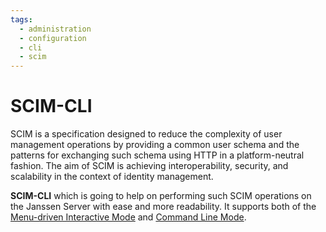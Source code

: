 ```yaml
---
tags:
  - administration
  - configuration
  - cli
  - scim
---
```


# SCIM-CLI

SCIM is a specification designed to reduce the complexity of user management operations by providing a common user schema and the patterns for exchanging such schema using HTTP in a platform-neutral fashion. The aim of SCIM is achieving interoperability, security, and scalability in the context of identity management.

**SCIM-CLI** which is going to help on performing such SCIM operations on the Janssen Server with ease and more readability. It supports both of the [Menu-driven Interactive Mode](jans-cli/im/im-index.md) and [Command Line Mode](jans-cli/README.md).
